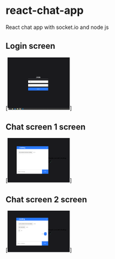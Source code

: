# react-chat-app
React chat app with socket.io and node js

## Login screen

[<img src="./images/Login.PNG" width=33% />]

## Chat screen 1 screen

[<img src="./images/Chatting1.PNG" width=33% />]

## Chat screen 2 screen

[<img src="./images/Chatting2.PNG" width=33% />]
